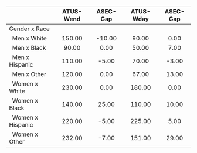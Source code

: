 
|                      |    ATUS-Wend |     ASEC-Gap |    ATUS-Wday |     ASEC-Gap |
| -------------------- | :----------: | :----------: | :----------: | :----------: |
| Gender x Race        |              |              |              |              |
| &nbsp;&nbsp;Men x White |       150.00 |       -10.00 |        90.00 |         0.00 |
| &nbsp;&nbsp;Men x Black |        90.00 |         0.00 |        50.00 |         7.00 |
| &nbsp;&nbsp;Men x Hispanic |       110.00 |        -5.00 |        70.00 |        -3.00 |
| &nbsp;&nbsp;Men x Other |       120.00 |         0.00 |        67.00 |        13.00 |
| &nbsp;&nbsp;Women x White |       230.00 |         0.00 |       180.00 |         0.00 |
| &nbsp;&nbsp;Women x Black |       140.00 |        25.00 |       110.00 |        10.00 |
| &nbsp;&nbsp;Women x Hispanic |       220.00 |        -5.00 |       225.00 |         5.00 |
| &nbsp;&nbsp;Women x Other |       232.00 |        -7.00 |       151.00 |        29.00 |

